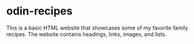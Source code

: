 # odin-recipes
This is a basic HTML website that showcases some of my favorite family recipes.
The website contains headings, links, images, and lists. 